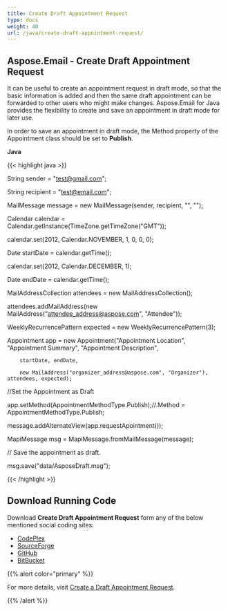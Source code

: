 ```yaml
---
title: Create Draft Appointment Request
type: docs
weight: 40
url: /java/create-draft-appointment-request/
---
```


## **Aspose.Email - Create Draft Appointment Request**
It can be useful to create an appointment request in draft mode, so that the basic information is added and then the same draft appointment can be forwarded to other users who might make changes. Aspose.Email for Java provides the flexibility to create and save an appointment in draft mode for later use.

In order to save an appointment in draft mode, the Method property of the Appointment class should be set to **Publish**.

**Java**

{{< highlight java >}}

 String sender = "test@gmail.com";

String recipient = "test@email.com";

MailMessage message = new MailMessage(sender, recipient, "", "");

Calendar calendar = Calendar.getInstance(TimeZone.getTimeZone("GMT"));

calendar.set(2012, Calendar.NOVEMBER, 1, 0, 0, 0);

Date startDate = calendar.getTime();

calendar.set(2012, Calendar.DECEMBER, 1);

Date endDate = calendar.getTime();

MailAddressCollection attendees = new MailAddressCollection();

attendees.addMailAddress(new MailAddress("attendee_address@aspose.com", "Attendee"));

WeeklyRecurrencePattern expected = new WeeklyRecurrencePattern(3);

Appointment app = new Appointment("Appointment Location", "Appointment Summary", "Appointment Description",

        startDate, endDate,

        new MailAddress("organizer_address@aspose.com", "Organizer"), attendees, expected);

//Set the Appointment as Draft

app.setMethod(AppointmentMethodType.Publish);//.Method = AppointmentMethodType.Publish;

message.addAlternateView(app.requestApointment());

MapiMessage msg = MapiMessage.fromMailMessage(message);

// Save the appointment as draft.

msg.save("data/AsposeDraft.msg");

{{< /highlight >}}
## **Download Running Code**
Download **Create Draft Appointment Request** form any of the below mentioned social coding sites:

- [CodePlex](https://asposeapachepoi.codeplex.com/downloads/get/1381615)
- [SourceForge](http://sourceforge.net/projects/asposeforapachepoi/files/Aspose.Email%20Features%20Not%20in%20Apache%20POI%20HSMF%20for%20Outlook/Create%20Draft%20Appointment%20Request%20%28Aspose.Email%29.zip/download)
- [GitHub](https://github.com/asposemarketplace/Aspose_for_Apache_POI/releases/download/More-Features-in-Aspose.Email-v1.1/Create.Draft.Appointment.Request.Aspose.Email.zip)
- [BitBucket](https://bitbucket.org/asposemarketplace/aspose-for-apache-poi/downloads/Create%20Draft%20Appointment%20Request%20\(Aspose.Email\).zip)

{{% alert color="primary" %}} 

For more details, visit [Create a Draft Appointment Request](/java/working-with-appointments/).

{{% /alert %}}
